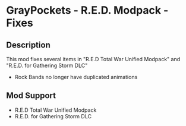 # GrayPockets - R.E.D. Modpack - Fixes

## Description

This mod fixes several items in "R.E.D Total War Unified Modpack" and "R.E.D. for Gathering Storm DLC"

* Rock Bands no longer have duplicated animations

## Mod Support

* R.E.D Total War Unified Modpack
* R.E.D. for Gathering Storm DLC
